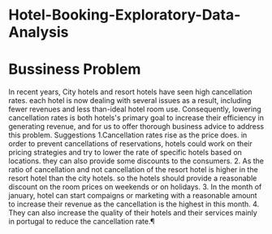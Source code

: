 # Hotel-Booking-Exploratory-Data-Analysis
# Bussiness Problem
In recent years, City hotels and resort hotels have seen high cancellation rates. each hotel is now dealing with several issues as a result, including fewer revenues and less than-ideal hotel room use. Consequently, lowering cancellation rates is both hotels's primary goal to increase their efficiency in generating revenue, and for us to offer thorough business advice to address this problem.
Suggestions
1.Cancellation rates rise as the price does. in order to prevent cancellations of reservations, hotels could work on their pricing strategies and try to lower the rate of specific hotels based on locations. they can also provide some discounts to the consumers.
2. As the ratio of cancellation and not cancellation of the resort hotel is higher in the resort hotel than the city hotels. so the hotels should provide a reasonable discount on the room prices on weekends or on holidays.
3. In the month of january, hotel can start compaigns or marketing with a reasonable amount to increase their revenue as the cancellation is the highest in this month.
4. They can also increase the quality of their hotels and their services mainly in portugal to reduce the cancellation rate.¶

